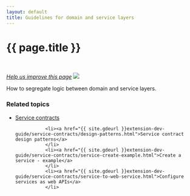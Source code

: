 ```yaml
---
layout: default
title: Guidelines for domain and service layers
---
```


<div class="container bs-docs-container">
   <div class="row">
      <div class="jumbotron">
         <h1 class="api1" id="domain-service-layers">{{ page.title }}</h1>
      </div>
      <div class="row">
         <div class="col-xs-3">
            <p>&nbsp;</p>
         </div>
         <div class="col-xs-9" role="main">
            <div class="bs-docs-section">
               <p><a href="{{ site.githuburl }}guides/v1.0/extension-dev-guide/service-contracts/service-domain-guidelines.md" target="_blank"><em>Help us improve this page</em></a>&nbsp;<img src="{{ site.baseurl }}common/images/newWindow.gif"/></p>
               <p>How to segregate logic between domain and service layers.</p>
              <h3 id="related-topics">Related topics</h3>
               <ul>
               <li><a href="{{ site.gdeurl }}extension-dev-guide/service-contracts/service-contracts.html">Service contracts</a></li>

               <li><a href="{{ site.gdeurl }}extension-dev-guide/service-contracts/design-patterns.html">Service contract design patterns</a>
               </li>
               <li><a href="{{ site.gdeurl }}extension-dev-guide/service-contracts/service-create-example.html">Create a service - example</a>
               </li>
               <li><a href="{{ site.gdeurl }}extension-dev-guide/service-contracts/service-to-web-service.html">Configure services as web APIs</a>
               </li>
  </ul>
            </div>
         </div>
      </div>
   </div>
</div>





